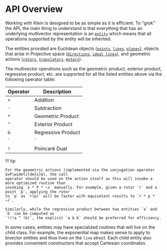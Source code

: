 # API Overview

Working with Klein is designed to be as simple as it is efficient. To "grok" the API, the main thing
to understand is that everything that has an underlying multivector representation is an
[`entity`](/Klein/api/kln::entity) which means that all operations supported by the entity will be
inherited.

The entities provided are Euclidean objects ([`points`](/Klein/api/kln::point), [`lines`](/Klein/api/kln::line), [`planes`](/Klein/api/kln::plane)), objects that arise in
Projective space ([`directions`](/Klein/api/kln::direction), [`ideal lines`](/Klein/api/kln::ideal_line)),
and geometric actions ([`rotors`](/Klein/api/kln::rotor), [`translators`](/Klein/api/kln::translator),
[`motors`](/Klein/api/kln::motor)).

The multivector operations such as the geometric product, exterior product, regressive product, etc.
are supported for all the listed entities above via the following operator table:

| Operator | Description             |
| -------- | ----------------------- |
| `+`      | Addition                |
| `-`      | Subtraction             |
| `*`      | Geometric Product       |
| `^`      | Exterior Product        |
| `&`      | Regressive Product      |
| `|`      | Symmetric Inner Product |
| `!`      | Poincaré Dual           |

!!! tip

    For the geometric actions (implemented via the conjugation operator $xP\widetilde{x}$), the call
    operator should be used on the action itself as this will invoke a more optimized routine than
    invoking `x * P * ~x` manually. For example, given a rotor `r` and a point `p`, applying the rotor
    to `p` as `r(p)` will be faster with equivalent results to `r * p * ~r`.

    Similarly, while the regressive product between two entities `a` and `b` can be computed as
    `!(!a ^ !b)`, the explicit `a & b` should be preferred for efficiency.

In some cases, entities may have specialized routines that will live on the child class. For
example, the exponential map makes sense to apply to bivector entities and thus lives on the `line`
struct. Each child entity also provides convenient constructors that accept Cartesian coordinates.
